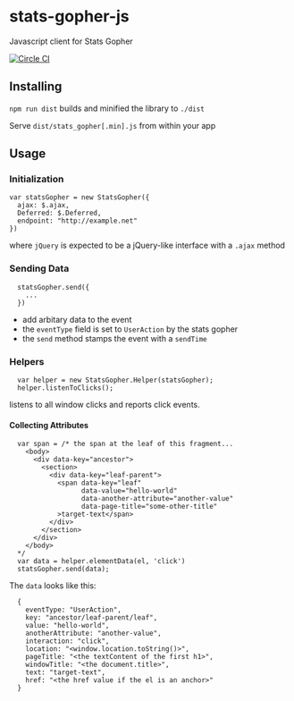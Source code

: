 stats-gopher-js
===============

Javascript client for Stats Gopher

[![Circle CI](https://circleci.com/gh/sjltaylor/stats-gopher-js.png?style=badge)](https://circleci.com/gh/sjltaylor/stats-gopher-js)

## Installing

`npm run dist` builds and minified the library to `./dist`

Serve `dist/stats_gopher[.min].js` from within your app


## Usage

### Initialization

```
var statsGopher = new StatsGopher({
  ajax: $.ajax,
  Deferred: $.Deferred,
  endpoint: "http://example.net"
})

```

where `jQuery` is expected to be a jQuery-like interface with a `.ajax` method

### Sending Data

```
  statsGopher.send({
    ...
  })
```

* add arbitary data to the event
* the `eventType` field is set to `UserAction` by the stats gopher
* the `send` method stamps the event with a `sendTime`

### Helpers

```
  var helper = new StatsGopher.Helper(statsGopher);
  helper.listenToClicks();
```

listens to all window clicks and reports click events.

#### Collecting Attributes

```
  var span = /* the span at the leaf of this fragment...
    <body>
      <div data-key="ancestor">
        <section>
          <div data-key="leaf-parent">
            <span data-key="leaf"
                  data-value="hello-world"
                  data-another-attribute="another-value"
                  data-page-title="some-other-title"
            >target-text</span>
          </div>
        </section>
      </div>
    </body>
  */
  var data = helper.elementData(el, 'click')
  statsGopher.send(data);

```

The `data` looks like this:

```
  {
    eventType: "UserAction",
    key: "ancestor/leaf-parent/leaf",
    value: "hello-world",
    anotherAttribute: "another-value",
    interaction: "click",
    location: "<window.location.toString()>",
    pageTitle: "<the textContent of the first h1>",
    windowTitle: "<the document.title>",
    text: "target-text",
    href: "<the href value if the el is an anchor>"
  }

```
